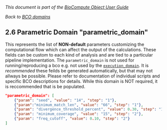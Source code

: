 _This document is part of the [BioCompute Object User Guide](user_guide.md)_

_Back to [BCO domains](bco-domains.md)_

## 2.6 Parametric Domain "parametric_domain"

This represents the list of **NON-default** parameters customizing the computational flow which can affect the output of the calculations. These fields can be custom to each kind of analysis and are tied to a particular pipeline implementation. The `parametric_domain` is not used for running/reproducing a bco e.g. not used by the [`execution_domain`](/execution-domain.md). It is _recommended_ these feilds be generated automatically, but that may not allways be possible. Please refer to documentation of individual scripts and specific BCO descriptions for details. While this domain is NOT required, it is reccommended that is be populated. 

```json
"parametric_domain": [
    {"param": "seed", "value": "14", "step": "1"},
    {"param":"minimum_match_len", "value": "66", "step": "1"},
    {"param": "divergence_threshold_percent", "value": 0.30, "step": "1"},
    {"param": "minimum_coverage", "value": "15", "step": "2"},
    {"param": "freq_cutoff", "value": 0.10, "step": "2"}
]	
```
